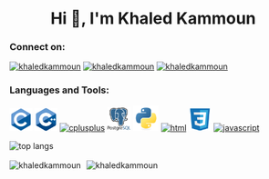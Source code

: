 <h1 align="center">Hi 👋, I'm Khaled Kammoun</h1>
<div>
  <div>
    <div>
      <h3><strong>Connect on:</strong></h3>
      <p>
        <a href="https://codeforces.com/profile/khaledkammoun" target="_blank"><img src="https://raw.githubusercontent.com/rahuldkjain/github-profile-readme-generator/master/src/images/icons/Social/codeforces.svg" alt="khaledkammoun" height="30" width="40"/></a>
        <a href="https://www.leetcode.com/khaledkammoun" target="_blank"><img src="https://raw.githubusercontent.com/rahuldkjain/github-profile-readme-generator/master/src/images/icons/Social/leet-code.svg" alt="khaledkammoun" height="30" width="40" /></a>
        <a href="https://www.hackerrank.com/hearsers" target="_blank"><img src="https://cloud.githubusercontent.com/assets/9058451/14878330/6c979f12-0d55-11e6-9a07-6bb4f202c328.png" alt="khaledkammoun" height="36" width="35"/></a>
      </p>
      <h3><strong>Languages and Tools:</strong></h3>
      <p>
        <a href="https://www.cprogramming.com/" target="_blank" rel="noreferrer"><img src="https://raw.githubusercontent.com/devicons/devicon/master/icons/c/c-original.svg" alt="c" width="40" height="40"/></a>
        <a href="https://www.w3schools.com/cpp/" target="_blank" rel="noreferrer"><img src="https://raw.githubusercontent.com/devicons/devicon/master/icons/cplusplus/cplusplus-original.svg" alt="cplusplus" width="40" height="40"/></a>
        <a href="https://www.java.com/fr/" target="_blank" rel="noreferrer"><img src="https://w7.pngwing.com/pngs/578/816/png-transparent-java-class-file-java-platform-standard-edition-java-development-kit-java-runtime-environment-coffee-jar-text-class-orange.png"       alt="cplusplus" width="40" height="40"/></a>
        <a href="https://www.postgresql.org" target="_blank" rel="noreferrer"><img src="https://raw.githubusercontent.com/devicons/devicon/master/icons/postgresql/postgresql-original-wordmark.svg" alt="postgresql" width="42" height="42"/></a>
        <a href="https://www.python.org" target="_blank" rel="noreferrer"><img src="https://raw.githubusercontent.com/devicons/devicon/master/icons/python/python-original.svg" alt="python" width="45" height="45"/></a>
        <a href="https://html.com/" target="_blank" rel="noreferrer"><img src="https://www.freeiconspng.com/uploads/html5-icon-1.png" alt="html" width="49" height="49"/></a> 
        <a href="https://www.w3.org/Style/CSS/Overview.en.html" target="_blank" rel="noreferrer"><img src="https://raw.githubusercontent.com/devicons/devicon/master/icons/css3/css3-original.svg" alt="css" width="40" height="40"/></a>
        <a href="https://www.javascript.com/" target="_blank" rel="noreferrer"><img src="https://upload.wikimedia.org/wikipedia/commons/9/99/Unofficial_JavaScript_logo_2.svg" alt="javascript" width="40" height="40"/></a>
      </p>
    </div>
    <div>
      <img width=370 align="center" src="https://github-readme-stats.vercel.app/api/top-langs/?username=KhaledKammoun&hide=HTML&langs_count=8&layout=compact&theme=react&border_radius=10&size_weight=0.5&count_weight=0.5&exclude_repo=github-readme-stats" alt="top langs" />
    <br><br>
    </div>
  </div>
</div>
<div>
  <img src="https://github-readme-stats.vercel.app/api?username=khaledkammoun&show_icons=true&locale=en" alt="khaledkammoun" style="float: left; margin-right: 10px;"/>
  <img src="https://github-readme-streak-stats.herokuapp.com/?user=khaledkammoun&" alt="khaledkammoun" style="display: block; margin: auto;"/>
</div>


